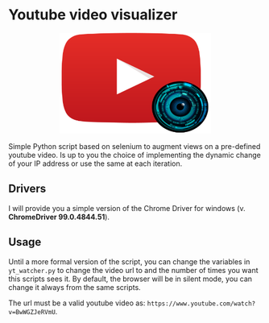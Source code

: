# Youtube video visualizer

<p align="center">
  <img src="imgs/icon.png" alt="icon" width=300 height=200/>
</p>

Simple Python script based on selenium to augment views on a pre-defined youtube video. Is up to you the choice of implementing the dynamic change of your IP address or use the same at each iteration.


## Drivers

I will provide you a simple version of the Chrome Driver for windows (v. **ChromeDriver 99.0.4844.51**).


## Usage

Until a more formal version of the script, you can change the variables in ```yt_watcher.py``` to change the video url to and the number of times you want this scripts sees it.
By default, the browser will be in silent mode, you can change it always from the same scripts. 


The url must be a valid youtube video as: ```https://www.youtube.com/watch?v=BwWGZJeRVmU```.

